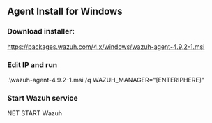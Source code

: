 ## Agent Install for Windows

### Download installer:
https://packages.wazuh.com/4.x/windows/wazuh-agent-4.9.2-1.msi

### Edit IP and run
.\wazuh-agent-4.9.2-1.msi /q WAZUH_MANAGER="[ENTERIPHERE]"

### Start Wazuh service
NET START Wazuh
